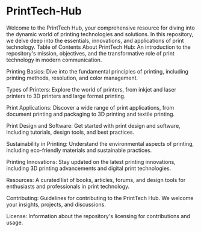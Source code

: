 # PrintTech-Hub
Welcome to the PrintTech Hub, your comprehensive resource for diving into the dynamic world of printing technologies and solutions. In this repository, we delve deep into the essentials, innovations, and applications of print technology.
Table of Contents
About PrintTech Hub: An introduction to the repository's mission, objectives, and the transformative role of print technology in modern communication.

Printing Basics: Dive into the fundamental principles of printing, including printing methods, resolution, and color management.

Types of Printers: Explore the world of printers, from inkjet and laser printers to 3D printers and large format printing.

Print Applications: Discover a wide range of print applications, from document printing and packaging to 3D printing and textile printing.

Print Design and Software: Get started with print design and software, including tutorials, design tools, and best practices.

Sustainability in Printing: Understand the environmental aspects of printing, including eco-friendly materials and sustainable practices.

Printing Innovations: Stay updated on the latest printing innovations, including 3D printing advancements and digital print technologies.

Resources: A curated list of books, articles, forums, and design tools for enthusiasts and professionals in print technology.

Contributing: Guidelines for contributing to the PrintTech Hub. We welcome your insights, projects, and discussions.

License: Information about the repository's licensing for contributions and usage.
